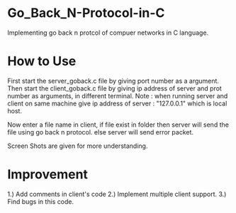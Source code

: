 # Go_Back_N-Protocol-in-C
Implementing go back n protcol of compuer networks in C language. 

# How to Use
First start the server_goback.c file by giving port number as a argument.
Then start the client_goback.c file by giving ip address of server and prot number as arguments, in different terminal.
Note : when running server and client on same machine give ip address of server : "127.0.0.1" which is local host.

Now enter a file name in client, if file exist in folder then server will send the file using go back n protocol.
else server will send error packet.

Screen Shots are given for more understanding.

# Improvement
1.) Add comments in client's code
2.) Implement multiple client support.
3.) Find bugs in this code.

